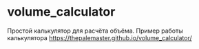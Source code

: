 # volume_calculator
Простой калькулятор для расчёта объёма.
Пример работы калькулятора https://thepalemaster.github.io/volume_calculator/
